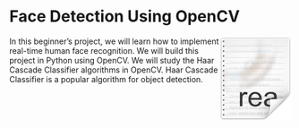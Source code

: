 # Face Detection Using OpenCV 
<img src="icon.png" align="right" />

In this beginner’s project, we will learn how to implement real-time human face recognition. We will build this project in Python using OpenCV. We will study the Haar Cascade Classifier algorithms in OpenCV. Haar Cascade Classifier is a popular algorithm for object detection.
